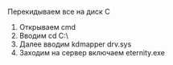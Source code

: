 Перекидываем все на диск C

1) Открываем cmd
2) Вводим cd C:\
3) Далее вводим kdmapper drv.sys
4) Заходим на сервер включаем eternity.exe

